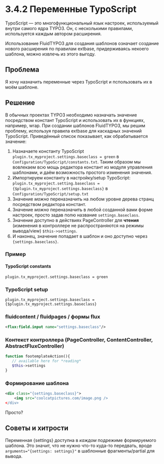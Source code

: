 3.4.2 Переменные TypoScript
===========================

TypoScript — это многофункциональный язык настроек, используемый внутри самого ядра TYPO3. Он, с несколькими правилами,
используется каждым автором расширения.

Использование FluidTYPO3 для создания шаблонов означает создание нового расширения по правилам extbase, придерживаясь некоего
шаблона, можно извлечь из этого выгоду.

## Проблема
Я хочу назначить переменные через TypoScript и пспользовать их в моём шаблоне.

## Решение
В обычных проектах TYPO3 необходимо назначать значение посредством констант TypoScript и использовать их в функциях, например,
wrap. При создании шаблонов FluidTYPO3, мы решим проблему, используя правила extbase для каскадных значений TypoScript.
Приведённый список показывает, как обрабатывается значение:

1. Назначаете константу TypoScript ``plugin.tx_myproject.settings.baseclass = green`` в ``Configuration/TypoScript/constants.txt``. Таким образом мы вовлекаем всю мощь редактора констант из модуля управления шаблонами, и даём возможность простого изменения значения.
2. Импортируем константу в настройку/setup TypoScript: ``plugin.tx_myproject.setting.baseclass = {$plugin.tx_myproject.settings.baseclass}`` в ``Configuration/TypoScript/setup.txt``
3. Значение *можно* переназначить на любом уровне дерева странц посредством редактора констант.
4. Значение *можно* переназначить в любой созданной вами форме настроек, просто задав полю название ``settings.baseclass``.
5. Значение доступно в действиях PageController для **чтения** (изменения в контроллере не распространяются на режимы
вывода/view) ``$this->settings``.
6. И наконец, значение попадает в шаблон и оно доступно через ``{settings.baseclass}``.

### Пример

#### TypoScript constants
```
plugin.tx_myproject.settings.baseclass = green
```

### TypoScript setup
```
plugin.tx_myproject.settings.baseclass = {$plugin.tx_myproject.settings.baseclass}
```

### fluidcontent / fluidpages / формы flux
```xml
<flux:field.input name="settings.baseclass"/>
```

### Контекст контроллера (PageController, ContentController, AbstractFluxController)
```php
function footemplateAction(){
   // available here for *reading*
   $this->settings
}
```

### Формирование шаблона
```xml
<div class="{settings.baseclass}">
    <img src="coolcatpictures.com/image.png />
</div>
```

Просто?

## Советы и хитрости

Переменная {settings} доступна в _каждом_ подрежиме формируемого шаблона. Это значит, что не нужно что-то куда-то передвать, вроде ``arguments="{settings: settings}"`` в шаблонные фрагменты/partial для вывода.
